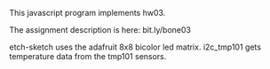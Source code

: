 This javascript program implements hw03.

The assignment description is here: bit.ly/bone03

etch-sketch uses the adafruit 8x8 bicolor led matrix. 
i2c_tmp101 gets temperature data from the tmp101 sensors. 

